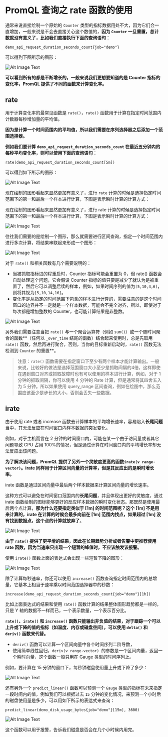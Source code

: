 # **PromQL 查询之 rate 函数的使用**

通常来说直接绘制一个原始的 `Counter` 类型的指标数据用处不大，因为它们会一直增加，一般来说是不会去直接关心这个数值的，**因为 `Counter` 一旦重置，总计数就没有意义了，比如我们直接执行下面的查询语句**：

```
demo_api_request_duration_seconds_count{job="demo"}
```

可以得到下图所示的图形：


![Alt Image Text](images/56_1.png "Body image")

**可以看到所有的都是不断增长的，一般来说我们更想要知道的是 Counter 指标的变化率，PromQL 提供了不同的函数来计算变化率。**

 
## **rate**

用于计算变化率的最常见函数是 `rate()`，`rate()` 函数用于计算在指定时间范围内计数器每秒增加量的平均值。

**因为是计算一个时间范围内的平均值，所以我们需要在序列选择器之后添加一个范围选择器。**

**例如我们要计算 `demo_api_request_duration_seconds_count` 在最近五分钟内的每秒平均变化率，则可以使用下面的查询语句**：

```
rate(demo_api_request_duration_seconds_count[5m])
```

可以得到如下所示的图形：

![Alt Image Text](images/56_2.png "Body image")

现在绘制的图形看起来显然更加有意义了，进行 `rate` 计算的时候是选择指定时间范围下的第一和最后一个样本进行计算，下图是表示瞬时计算的计算方式：

现在绘制的图形看起来显然更加有意义了，进行 rate 计算的时候是选择指定时间范围下的第一和最后一个样本进行计算，下图是表示瞬时计算的计算方式：

![Alt Image Text](images/56_3.png "Body image")

往往我们需要的是绘制一个图形，那么就需要进行区间查询，指定一个时间范围内进行多次计算，将结果串联起来形成一个图形：


![Alt Image Text](images/56_4.png "Body image")

对于 `rate()` 和相关函数有几个需要说明的：

* 当被抓取指标进的程重启时，Counter 指标可能会重置为 0，但 rate() 函数会自动处理这个问题，它会假设 Counter 指标的值只要是减少了就认为是被重置了，然后它可以调整后续的样本，例如，如果时间序列的值为`[5,10,4,6]`，则将其视为`[5,10,14,16]`。
* 变化率是从指定的时间范围下包含的样本进行计算的，需要注意的是这个时间窗口的边界并不一定就是一个样本数据，可能会不完全对齐，所以，即使对于每次都是增加整数的 Counter，也可能计算结果是非整数。

![Alt Image Text](images/56_5.png "Body image")

另外我们需要注意当把 `rate()` 与一个聚合运算符（例如 `sum()`）或一个随时间聚合的函数**（任何以 `_over_time` 结尾的函数）结合起来使用时，总是先取用 `rate()` 函数，然后再进行聚合，否则，当你的目标重新启动时，`rate()` 函数无法检测到 `Counter` 的重置**。

> 注意：`rate()` 函数需要在指定窗口下至少有两个样本才能计算输出。一般来说，比较好的做法是选择范围窗口大小至少是抓取间隔的4倍，这样即使在遇到窗口对齐或抓取故障时也有可以使用的样本进行计算，例如，对于 1 分钟的抓取间隔，你可以使用 4 分钟的 Rate 计算，但是通常将其四舍五入为 5 分钟。所以如果使用 query_range 区间查询，例如在绘图中，那么范围应该至少是步长的大小，否则会丢失一些数据。

## **irate**

由于使用 rate 或者 increase 函数去计算样本的平均增长速率，容易陷入**长尾问题**当中，其无法反应在时间窗口内样本数据的突发变化。

例如，对于主机而言在 2 分钟的时间窗口内，可能在某一个由于访问量或者其它问题导致 CPU 占用 100%的情况，但是通过计算在时间窗口内的平均增长率却无法反应出该问题。

**为了解决该问题，PromQL 提供了另外一个灵敏度更高的函数`irate(v range-vector)`。irate 同样用于计算区间向量的计算率，但是其反应出的是瞬时增长率。**

irate 函数是通过区间向量中最后两个样本数据来计算区间向量的增长速率。

这种方式可以避免在时间窗口范围内的**长尾问题**，并且体现出更好的灵敏度，通过 irate 函数绘制的图标能够更好的反应样本数据的瞬时变化状态。那既然是使用最后两个点计算，**那为什么还要指定类似于 [1m] 的时间范围呢？这个 [1m] 不是用来计算的，irate 在计算的时候会最多向前在 [1m] 范围内找点，如果超过 [1m] 没有找到数据点，这个点的计算就放弃了**。

![Alt Image Text](images/56_6.png "Body image")

**由于 `rate()` 提供了更平滑的结果，因此在长期趋势分析或者告警中更推荐使用 rate 函数，因为当速率只出现一个短暂的峰值时，不应该触发该报警。**

使用 `irate()` 函数上面的表达式会出现一些短暂下降的图形：

![Alt Image Text](images/56_7.png "Body image")

除了计算每秒速率，你还可以使用 `increase()` 函数查询指定时间范围内的总增量，它基本上相当于速率乘以时间范围选择器中的秒数：

```
increase(demo_api_request_duration_seconds_count{job="demo"}[1h])
```

比如上面表达式的结果和使用 `rate()` 函数计算的结果整体图形趋势都是一样的，只是 Y 轴的数据不一样而已，一个表示数量，一个表示百分比。

**`rate()`、`irate()` 和 `increase()` 函数只能输出非负值的结果，对于跟踪一个可以上升或下降的值的指标（如温度、内存或磁盘空间），可以使用 `delta()` 和 `deriv()` 函数来代替。**

* `deriv()` 函数可以计算一个区间向量中各个时间序列二阶导数，
* 使用简单线性回归，`deriv(v range-vector) `的参数是一个区间向量，返回一个瞬时向量，这个函数一般只用在 Gauge 类型的时间序列上。

例如，要计算在 15 分钟的窗口下，每秒钟磁盘使用量上升或下降了多少：

![Alt Image Text](images/56_8.png "Body image")

还有另外一个 `predict_linear()` 函数可以预测一个 `Gauge` 类型的指标在未来指定一段时间内的值，例如我们可以根据过去 `15` 分钟的变化情况，来预测一个小时后的磁盘使用量是多少，可以用如下所示的表达式来查询：

```
predict_linear(demo_disk_usage_bytes{job="demo"}[15m], 3600)
```

![Alt Image Text](images/56_9.png "Body image")


这个函数可以用于报警，告诉我们磁盘是否会在几个小时候内用完。


